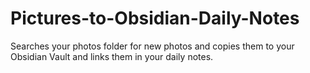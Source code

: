 # Pictures-to-Obsidian-Daily-Notes

Searches your photos folder for new photos and copies them to your Obsidian Vault and links them in your daily notes. 



